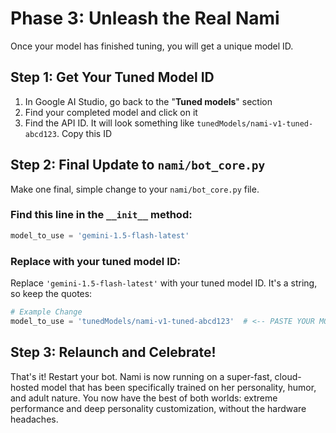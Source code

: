 # Phase 3: Unleash the Real Nami

Once your model has finished tuning, you will get a unique model ID.

## Step 1: Get Your Tuned Model ID

1. In Google AI Studio, go back to the "**Tuned models**" section
2. Find your completed model and click on it
3. Find the API ID. It will look something like `tunedModels/nami-v1-tuned-abcd123`. Copy this ID

## Step 2: Final Update to `nami/bot_core.py`

Make one final, simple change to your `nami/bot_core.py` file.

### Find this line in the `__init__` method:

```python
model_to_use = 'gemini-1.5-flash-latest'
```

### Replace with your tuned model ID:

Replace `'gemini-1.5-flash-latest'` with your tuned model ID. It's a string, so keep the quotes:

```python
# Example Change
model_to_use = 'tunedModels/nami-v1-tuned-abcd123'  # <-- PASTE YOUR MODEL ID HERE
```

## Step 3: Relaunch and Celebrate!

That's it! Restart your bot. Nami is now running on a super-fast, cloud-hosted model that has been specifically trained on her personality, humor, and adult nature. You now have the best of both worlds: extreme performance and deep personality customization, without the hardware headaches.